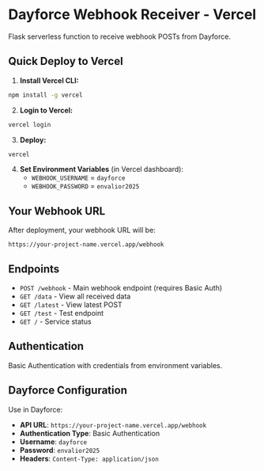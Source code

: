 # Dayforce Webhook Receiver - Vercel

Flask serverless function to receive webhook POSTs from Dayforce.

## Quick Deploy to Vercel

1. **Install Vercel CLI:**
```bash
npm install -g vercel
```

2. **Login to Vercel:**
```bash
vercel login
```

3. **Deploy:**
```bash
vercel
```

4. **Set Environment Variables** (in Vercel dashboard):
   - `WEBHOOK_USERNAME` = `dayforce`
   - `WEBHOOK_PASSWORD` = `envalior2025`

## Your Webhook URL

After deployment, your webhook URL will be:
```
https://your-project-name.vercel.app/webhook
```

## Endpoints

- `POST /webhook` - Main webhook endpoint (requires Basic Auth)
- `GET /data` - View all received data
- `GET /latest` - View latest POST
- `GET /test` - Test endpoint
- `GET /` - Service status

## Authentication

Basic Authentication with credentials from environment variables.

## Dayforce Configuration

Use in Dayforce:
- **API URL**: `https://your-project-name.vercel.app/webhook`
- **Authentication Type**: Basic Authentication
- **Username**: `dayforce`
- **Password**: `envalior2025`
- **Headers**: `Content-Type: application/json`
